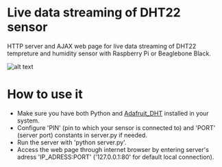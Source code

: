 # Live data streaming of DHT22 sensor
HTTP server and AJAX web page for live data streaming of DHT22 tempreture and humidity sensor with Raspberry Pi or Beaglebone Black.

![alt text](http://i.imgur.com/05kU6JX.jpg)

# How to use it
- Make sure you have both Python and [Adafruit_DHT](https://github.com/adafruit/Adafruit_Python_DHT) installed in your system.
- Configure 'PIN' (pin to which your sensor is connected to) and 'PORT' (server port) constants in server.py if needed.
- Run the server with 'python server.py'.
- Access the web page through internet browser by entering server's adress 'IP_ADRESS:PORT' ('127.0.0.1:80' for default local connection).
